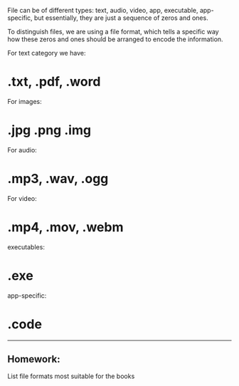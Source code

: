 File can be of different types: text, audio, video, app, executable, app-specific, but essentially, they are just a sequence of zeros and ones.

To distinguish files, we are using a file format, which tells a specific way how these zeros and ones should be arranged to encode the information.

For text category we have:
# **.txt**, **.pdf**, .**word**

For images:
# **.jpg** **.png** **.img**

For audio:
# **.mp3**,  **.wav**, **.ogg**

For video:
# **.mp4**, **.mov**, **.webm**

executables: 
# **.exe**

app-specific:

# **.code** 

---


## Homework:

List file formats most suitable for the books